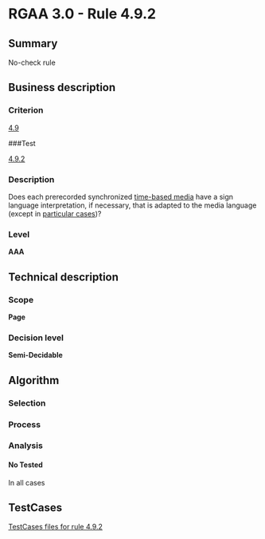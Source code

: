 # RGAA 3.0 -  Rule 4.9.2

## Summary

No-check rule

## Business description

### Criterion

[4.9](http://asqatasun.github.io/RGAA--3.0--EN/RGAA3.0_Criteria_English_version_v1.html#crit-4-9)

###Test

[4.9.2](http://asqatasun.github.io/RGAA--3.0--EN/RGAA3.0_Criteria_English_version_v1.html#test-4-9-2)

### Description
Does each prerecorded
    synchronized <a href="http://asqatasun.github.io/RGAA--3.0--EN/RGAA3.0_Glossary_English_version_v1.html#mMediaTemp">time-based
  media</a> have a sign language interpretation, if
    necessary, that is adapted to the media language (except
    in <a title="Particular cases for criterion 4.9" href="http://asqatasun.github.io/RGAA--3.0--EN/RGAA3.0_Particular_cases_English_version_v1.html#cpCrit4-">particular cases</a>)? 


### Level

**AAA**

## Technical description

### Scope

**Page**

### Decision level

**Semi-Decidable**

## Algorithm

### Selection

### Process

### Analysis

#### No Tested 

In all cases



##  TestCases 

[TestCases files for rule 4.9.2](https://github.com/Asqatasun/Asqatasun/tree/master/rules/rules-rgaa3.0/src/test/resources/testcases/rgaa30/Rgaa30Rule040902/) 


